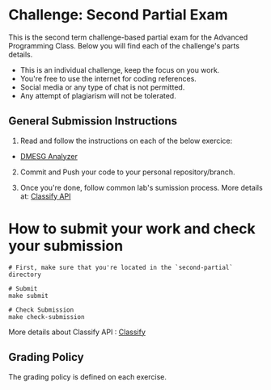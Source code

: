 Challenge: Second Partial Exam
==============================

This is the second term challenge-based partial exam for the Advanced Programming Class. Below you will find each of the challenge's parts details.

- This is an individual challenge, keep the focus on you work.
- You're free to use the internet for coding references.
- Social media or any type of chat is not permitted.
- Any attempt of plagiarism will not be tolerated.


General Submission Instructions
--------------------

1. Read and follow the instructions on each of the below exercice:
  - [DMESG Analyzer](./c-dmesg-analyzer)

2. Commit and Push your code to your personal repository/branch.

3. Once you're done, follow common lab's sumission process. More details at: [Classify API](../../classify.md)

How to submit your work and check your submission
=================================================
```
# First, make sure that you're located in the `second-partial` directory

# Submit
make submit

# Check Submission
make check-submission
```

More details about Classify API : [Classify](../../classify.md)


Grading Policy
--------------
The grading policy is defined on each exercise.
